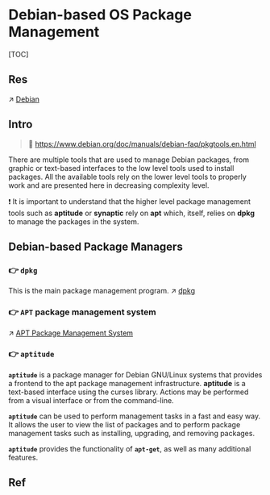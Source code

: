 # Debian-based OS Package Management

[TOC]



## Res
↗ [Debian](../../../Linux%20(Derived%20From%20UNIX%20Family)/Linux%20Distros/🌀%20Debian%20Based%20Linux/Debian/Debian.md)



## Intro
> 🔗 https://www.debian.org/doc/manuals/debian-faq/pkgtools.en.html

There are multiple tools that are used to manage Debian packages, from graphic or text-based interfaces to the low level tools used to install packages. All the available tools rely on the lower level tools to properly work and are presented here in decreasing complexity level.

❗ It is important to understand that the higher level package management tools such as **aptitude** or **synaptic** rely on **apt** which, itself, relies on **dpkg** to manage the packages in the system.



## Debian-based Package Managers
### 👉 `dpkg`
This is the main package management program.
↗ [dpkg](dpkg.md)


### 👉 `APT` package management system
↗ [APT Package Management System](APT%20Package%20Management%20System.md)


### 👉 `aptitude`
**`aptitude`** is a package manager for Debian GNU/Linux systems that provides a frontend to the apt package management infrastructure. **aptitude** is a text-based interface using the curses library. Actions may be performed from a visual interface or from the command-line.

**`aptitude`** can be used to perform management tasks in a fast and easy way. It allows the user to view the list of packages and to perform package management tasks such as installing, upgrading, and removing packages.

**`aptitude`** provides the functionality of **`apt-get`**, as well as many additional features.



## Ref
[Where does apt-get install packages to?]: https://linuxhint.com/apt-get-install-packages-to/

